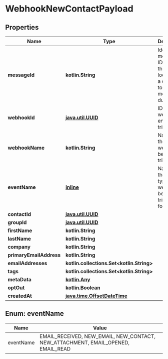 
# WebhookNewContactPayload

## Properties
Name | Type | Description | Notes
------------ | ------------- | ------------- | -------------
**messageId** | **kotlin.String** | Idempotent message ID. Store this ID locally or in a database to prevent message duplication. |  [optional]
**webhookId** | [**java.util.UUID**](java.util.UUID) | ID of webhook entity being triggered |  [optional]
**webhookName** | **kotlin.String** | Name of the webhook being triggered |  [optional]
**eventName** | [**inline**](#EventNameEnum) | Name of the event type webhook is being triggered for. |  [optional]
**contactId** | [**java.util.UUID**](java.util.UUID) |  |  [optional]
**groupId** | [**java.util.UUID**](java.util.UUID) |  |  [optional]
**firstName** | **kotlin.String** |  |  [optional]
**lastName** | **kotlin.String** |  |  [optional]
**company** | **kotlin.String** |  |  [optional]
**primaryEmailAddress** | **kotlin.String** |  |  [optional]
**emailAddresses** | **kotlin.collections.Set&lt;kotlin.String&gt;** |  |  [optional]
**tags** | **kotlin.collections.Set&lt;kotlin.String&gt;** |  |  [optional]
**metaData** | [**kotlin.Any**]() |  |  [optional]
**optOut** | **kotlin.Boolean** |  |  [optional]
**createdAt** | [**java.time.OffsetDateTime**](java.time.OffsetDateTime) |  |  [optional]


<a name="EventNameEnum"></a>
## Enum: eventName
Name | Value
---- | -----
eventName | EMAIL_RECEIVED, NEW_EMAIL, NEW_CONTACT, NEW_ATTACHMENT, EMAIL_OPENED, EMAIL_READ



